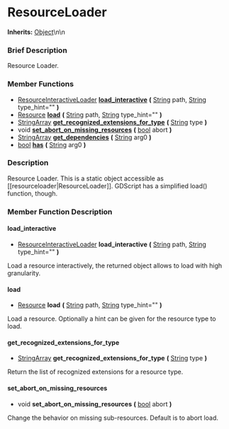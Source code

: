 #  ResourceLoader  
**Inherits:** [Object](class_object)\\n\\n
###  Brief Description  
Resource Loader.

###  Member Functions 
  * [ResourceInteractiveLoader](class_resourceinteractiveloader)  **[load_interactive](#load_interactive)**  **(** [String](class_string) path, [String](class_string) type_hint=""  **)**
  * [Resource](class_resource)  **[load](#load)**  **(** [String](class_string) path, [String](class_string) type_hint=""  **)**
  * [StringArray](class_stringarray)  **[get_recognized_extensions_for_type](#get_recognized_extensions_for_type)**  **(** [String](class_string) type  **)**
  * void  **[set_abort_on_missing_resources](#set_abort_on_missing_resources)**  **(** [bool](class_bool) abort  **)**
  * [StringArray](class_stringarray)  **[get_dependencies](#get_dependencies)**  **(** [String](class_string) arg0  **)**
  * [bool](class_bool)  **[has](#has)**  **(** [String](class_string) arg0  **)**

###  Description  
Resource Loader. This is a static object accessible as [[resourceloader|ResourceLoader]]. GDScript has a simplified load() function, though.

###  Member Function Description  

#### <a name="load_interactive">load_interactive</a>
  * [ResourceInteractiveLoader](class_resourceinteractiveloader)  **load_interactive**  **(** [String](class_string) path, [String](class_string) type_hint=""  **)**

Load a resource interactively, the returned object allows to load with high granularity.

#### <a name="load">load</a>
  * [Resource](class_resource)  **load**  **(** [String](class_string) path, [String](class_string) type_hint=""  **)**

Load a resource. Optionally a hint can be given for the resource type to load.

#### <a name="get_recognized_extensions_for_type">get_recognized_extensions_for_type</a>
  * [StringArray](class_stringarray)  **get_recognized_extensions_for_type**  **(** [String](class_string) type  **)**

Return the list of recognized extensions for a resource type.

#### <a name="set_abort_on_missing_resources">set_abort_on_missing_resources</a>
  * void  **set_abort_on_missing_resources**  **(** [bool](class_bool) abort  **)**

Change the behavior on missing sub-resources. Default is to abort load.
